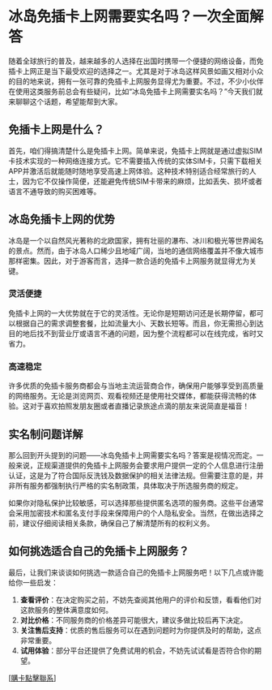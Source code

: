 # 冰岛免插卡上网需要实名吗？一次全面解答

随着全球旅行的普及，越来越多的人选择在出国时携带一个便捷的网络设备，而免插卡上网正是当下最受欢迎的选择之一。尤其是对于冰岛这样风景如画又相对小众的目的地来说，拥有一张可靠的免插卡上网服务显得尤为重要。不过，不少小伙伴在使用这类服务前总会有些疑问，比如“冰岛免插卡上网需要实名吗？”今天我们就来聊聊这个话题，希望能帮到大家。

## 免插卡上网是什么？

首先，咱们得搞清楚什么是免插卡上网。简单来说，免插卡上网就是通过虚拟SIM卡技术实现的一种网络连接方式。它不需要插入传统的实体SIM卡，只需下载相关APP并激活后就能随时随地享受高速上网体验。这种技术特别适合经常旅行的人士，因为它不仅操作简便，还能避免传统SIM卡带来的麻烦，比如丢失、损坏或者语言不通导致的购买困难等。

## 冰岛免插卡上网的优势

冰岛是一个以自然风光著称的北欧国家，拥有壮丽的瀑布、冰川和极光等世界闻名的景点。然而，由于冰岛人口稀少且地域广阔，当地的通信网络覆盖并不像大城市那样密集。因此，对于游客而言，选择一款合适的免插卡上网服务就显得尤为关键。

### 灵活便捷

免插卡上网的一大优势就在于它的灵活性。无论你是短期访问还是长期停留，都可以根据自己的需求调整套餐，比如流量大小、天数长短等。而且，你无需担心到达目的地后找不到营业厅或语言不通的问题，因为整个流程都可以在线完成，省时又省力。

### 高速稳定

许多优质的免插卡服务商都会与当地主流运营商合作，确保用户能够享受到高质量的网络服务。无论是浏览网页、观看视频还是使用社交媒体，都能获得流畅的体验。这对于喜欢拍照发朋友圈或者直播记录旅途点滴的朋友来说简直是福音！

## 实名制问题详解

那么回到开头提到的问题——冰岛免插卡上网需要实名吗？答案是视情况而定。一般来说，正规渠道提供的免插卡上网服务会要求用户提供一定的个人信息进行注册认证，这是为了符合国际反洗钱及数据保护的相关法律法规。但需要注意的是，并非所有服务都强制执行严格的实名制政策，具体取决于所选服务商的规定。

如果你对隐私保护比较敏感，可以选择那些提供匿名选项的服务商。这些平台通常会采用加密技术和匿名支付手段来保障用户的个人隐私安全。当然，在做出选择之前，建议仔细阅读相关条款，确保自己了解清楚所有的权利义务。

## 如何挑选适合自己的免插卡上网服务？

最后，让我们来谈谈如何挑选一款适合自己的免插卡上网服务吧！以下几点或许能给你一些启发：

1. **查看评价**：在决定购买之前，不妨先查阅其他用户的评价和反馈，看看他们对这款服务的整体满意度如何。
2. **对比价格**：不同服务商的价格差异可能很大，建议多做比较后再下决定。
3. **关注售后支持**：优质的售后服务可以在遇到问题时为你提供及时的帮助，这点非常重要。
4. **试用体验**：部分平台还提供了免费试用的机会，不妨先试试看是否符合你的期望。

[[購卡點擊聯系](https://t.me/s/esim1088)]